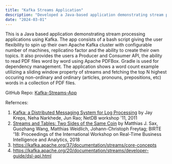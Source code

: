 ```yaml
---
title: "Kafka Streams Application"
description: "Developed a Java-based application demonstrating stream processing with Kafka"
date: "2024-03-01"
---
```


This is a Java based application demonstrating stream processing applications using Kafka. The app consists of a bash script giving the user flexibility to spin up their own Apache Kafka cluster with configurable number of machines, replicatino factor and the ability to create their own topics. It also provides the users a Producer and Consumer API, the ability to read PDF files word by word using Apache PDFBox. Gradle is used for dependency management. The application shows a word count example utilizing a sliding window property of streams and fetching the top N highest occuring non-ordinary and ordinary (articles, pronouns, prepositions, etc) words in a collection of PDF files.

GitHub Repo: [Kafka-Streams-App](https://github.com/sahilparekh08/Kafka-Streams-App)

Refernces:
1. [Kafka: a Distributed Messaging System for Log Processing](chrome-extension://efaidnbmnnnibpcajpcglclefindmkaj/https://www.microsoft.com/en-us/research/wp-content/uploads/2017/09/Kafka.pdf) by Jay Kreps, Neha Narkhede, Jun Rao; NetDB workshop '11, 2011
2. [Streams and Tables: Two Sides of the Same Coin](https://dl.acm.org/doi/10.1145/3242153.3242155) by Matthias J. Sax, Guozhang Wang, Matthias Weidlich, Johann-Christoph Freytag; BIRTE '18: Proceedings of the International Workshop on Real-Time Business Intelligence and Analytics, 2018
3. https://kafka.apache.org/37/documentation/streams/core-concepts
4. https://kafka.apache.org/20/documentation/streams/developer-guide/dsl-api.html
